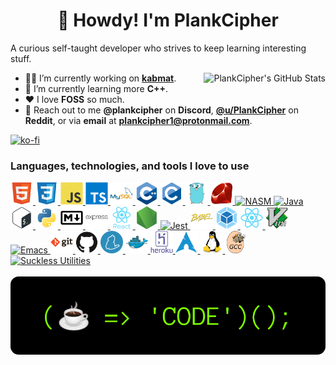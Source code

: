 <h1 align="center">👋 Howdy! I'm PlankCipher</h1>

A curious self-taught developer who strives to keep learning interesting stuff.

<img alt="PlankCipher's GitHub Stats" src="https://github-readme-stats.vercel.app/api?username=plankcipher&count_private=true&show_icons=true&include_all_commits=true&theme=chartreuse-dark&custom_title=PlankCipher's%20GitHub%20Stats&hide_border=true&border_radius=13&rank_icon=github" align="right" />

- 👨‍💻 I’m currently working on [**kabmat**](https://github.com/PlankCipher/kabmat).
- 🌱 I’m currently learning more **C++**.
- ❤️ I love **FOSS** so much.
- 💬 Reach out to me **@plankcipher** on **Discord**, [**@u/PlankCipher**](https://www.reddit.com/u/PlankCipher) on **Reddit**, or via **email** at **plankcipher1@protonmail.com**.

[![ko-fi](https://ko-fi.com/img/githubbutton_sm.svg)](https://ko-fi.com/Y8Y4HZ5S3)

### Languages, technologies, and tools I love to use

<!-- HTML -->
<a href="https://developer.mozilla.org/en-us/docs/Web/HTML">
  <img alt="HTML5" src="https://raw.githubusercontent.com/devicons/devicon/master/icons/html5/html5-original.svg" width="36" height="36">
</a>

<!-- CSS -->
<a href="https://developer.mozilla.org/en-us/docs/Web/CSS">
  <img alt="CSS3" src="https://raw.githubusercontent.com/devicons/devicon/master/icons/css3/css3-original.svg" width="36" height="36">
</a>

<!-- JavaScript -->
<a href="https://developer.mozilla.org/en-us/docs/Web/JavaScript">
  <img alt="JavaScript" src="https://raw.githubusercontent.com/devicons/devicon/master/icons/javascript/javascript-original.svg" width="36" height="36">
</a>

<!-- TypeScript -->
<a href="https://www.typescriptlang.org/">
  <img alt="TypeScript" src="https://raw.githubusercontent.com/devicons/devicon/master/icons/typescript/typescript-original.svg" width="36" height="36">
</a>

<!-- MySQL -->
<a href="https://www.mysql.com/">
  <img alt="MySQL" src="https://raw.githubusercontent.com/devicons/devicon/master/icons/mysql/mysql-original-wordmark.svg" width="36" height="36">
</a>

<!-- C++ -->
<a href="https://isocpp.org/">
  <img alt="C++" src="https://raw.githubusercontent.com/devicons/devicon/master/icons/cplusplus/cplusplus-original.svg" width="36" height="36">
</a>

<!-- C -->
<a href="https://en.wikipedia.org/wiki/C_(programming_language)">
  <img alt="C" src="https://raw.githubusercontent.com/devicons/devicon/master/icons/c/c-original.svg" width="36" height="36">
</a>

<!-- Go -->
<a href="https://go.dev/">
  <img alt="Go" src="https://raw.githubusercontent.com/devicons/devicon/master/icons/go/go-original.svg" width="36" height="36">
</a>

<!-- Ruby -->
<a href="https://www.ruby-lang.org/en/">
  <img alt="Ruby" src="https://raw.githubusercontent.com/devicons/devicon/master/icons/ruby/ruby-original.svg" width="36" height="36">
</a>

<!-- NASM -->
<a href="https://www.nasm.us/">
  <img alt="NASM" src="https://www.nasm.us/images/nasm.png" width="36" height="36">
</a>

<!-- Java -->
<a href="https://www.oracle.com/java/">
  <img alt="Java" src="https://upload.wikimedia.org/wikipedia/en/3/30/Java_programming_language_logo.svg" width="36" height="36">
</a>

<!-- Bash -->
<a href="https://www.gnu.org/software/bash/">
  <img alt="Bash" src="https://raw.githubusercontent.com/devicons/devicon/master/icons/bash/bash-original.svg" width="36" height="36">
</a>

<!-- Python -->
<a href="https://www.python.org/">
  <img alt="Python" src="https://raw.githubusercontent.com/devicons/devicon/master/icons/python/python-original.svg" width="36" height="36">
</a>

<!-- Markdown -->
<a href="https://daringfireball.net/projects/markdown/">
  <img alt="Markdown" src="https://raw.githubusercontent.com/devicons/devicon/master/icons/markdown/markdown-original.svg" width="36" height="36">
</a>

<!-- Express -->
<a href=https://expressjs.com/>
  <img alt="Express.js" src="https://raw.githubusercontent.com/devicons/devicon/master/icons/express/express-original-wordmark.svg" width="36" height="36">
</a>

<!-- React -->
<a href="https://reactjs.org/">
  <img alt="React" src="https://raw.githubusercontent.com/devicons/devicon/master/icons/react/react-original-wordmark.svg" width="36" height="36">
</a>

<!-- Node.js -->
<a href="https://nodejs.org/en/">
  <img alt="Node.js" src="https://raw.githubusercontent.com/devicons/devicon/master/icons/nodejs/nodejs-original.svg" width="36" height="36">
</a>

<!-- Jest -->
<a href="https://jestjs.io/">
  <img alt="Jest" src="https://raw.githubusercontent.com/facebook/jest/master/website/static/img/jest.png" width="36" height="36">
</a>

<!-- Babel -->
<a href="https://babeljs.io/">
  <img alt="Babel JS" src="https://raw.githubusercontent.com/devicons/devicon/master/icons/babel/babel-original.svg" width="36" height="36">
</a>

<!-- Webpack -->
<a href="https://webpack.js.org/">
  <img alt="Webpack" src="https://raw.githubusercontent.com/devicons/devicon/master/icons/webpack/webpack-original.svg" width="36" height="36">
</a>

<!-- React Native -->
<a href="https://reactnative.dev/">
  <img alt="React Native" src="https://raw.githubusercontent.com/devicons/devicon/master/icons/react/react-original.svg" width="36" height="36">
</a>

<!-- Vim -->
<a href="https://www.vim.org/">
  <img alt="Vim" src="https://raw.githubusercontent.com/devicons/devicon/master/icons/vim/vim-original.svg" width="36" height="36">
</a>

<!-- Emacs -->
<a href="https://www.gnu.org/software/emacs/">
  <img alt="Emacs" src="https://www.gnu.org/savannah-checkouts/gnu/emacs/images/emacs.png" width="36" height="36">
</a>

<!-- Git -->
<a href="https://git-scm.com/">
  <img alt="Git" src="https://raw.githubusercontent.com/devicons/devicon/master/icons/git/git-original-wordmark.svg" width="36" height="36">
</a>

<!-- GitHub -->
<a href="https://github.com/">
  <img alt="GitHub" src="https://raw.githubusercontent.com/devicons/devicon/master/icons/github/github-original.svg" width="36" height="36">
</a>

<!-- Yarn -->
<a href="https://yarnpkg.com/">
  <img alt="Yarn" src="https://raw.githubusercontent.com/devicons/devicon/master/icons/yarn/yarn-original.svg" width="36" height="36">
</a>

<!-- Docker -->
<a href="https://www.docker.com/">
  <img alt="Docker" src="https://raw.githubusercontent.com/devicons/devicon/master/icons/docker/docker-original.svg" width="36" height="36">
</a>

<!-- Heroku -->
<a href="https://www.heroku.com/">
  <img alt="Heroku" src="https://raw.githubusercontent.com/devicons/devicon/master/icons/heroku/heroku-original-wordmark.svg" width="36" height="36">
</a>

<!-- Arch -->
<a href="https://archlinux.org/">
  <img alt="Archlinux" src="./assets/archlinux_logo.png" width="36" height="36">
</a>

<!-- Linux -->
<a href="https://www.kernel.org/">
  <img alt="Linux" src="https://raw.githubusercontent.com/devicons/devicon/master/icons/linux/linux-original.svg" width="36" height="36">
</a>

<!-- GCC -->
<a href="https://gcc.gnu.org/">
  <img alt="GCC" src="https://raw.githubusercontent.com/devicons/devicon/master/icons/gcc/gcc-original.svg" width="36" height="36">
</a>

<!-- Suckless Utilities -->
<a href="https://suckless.org">
  <img alt="Suckless Utilities" src="https://upload.wikimedia.org/wikipedia/commons/1/1a/Suckless_logo.svg" width="36" height="36">
</a>

<br>
<br>

<img alt="banner of a coffee to code IIFE" src="./assets/code_snippet.png" style="border-radius: 13px;" />

